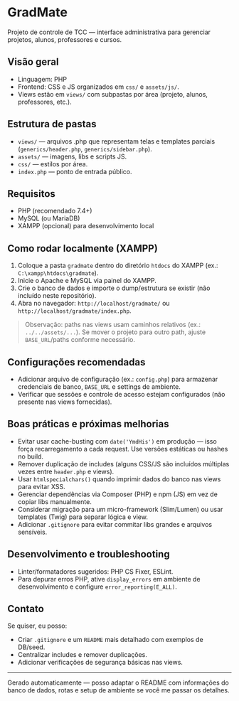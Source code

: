 # GradMate

Projeto de controle de TCC — interface administrativa para gerenciar projetos, alunos, professores e cursos.

## Visão geral

- Linguagem: PHP
- Frontend: CSS e JS organizados em `css/` e `assets/js/`.
- Views estão em `views/` com subpastas por área (projeto, alunos, professores, etc.).

## Estrutura de pastas

- `views/` — arquivos .php que representam telas e templates parciais (`generics/header.php`, `generics/sidebar.php`).
- `assets/` — imagens, libs e scripts JS.
- `css/` — estilos por área.
- `index.php` — ponto de entrada público.

## Requisitos

- PHP (recomendado 7.4+)
- MySQL (ou MariaDB)
- XAMPP (opcional) para desenvolvimento local

## Como rodar localmente (XAMPP)

1. Coloque a pasta `gradmate` dentro do diretório `htdocs` do XAMPP (ex.: `C:\xampp\htdocs\gradmate`).
2. Inicie o Apache e MySQL via painel do XAMPP.
3. Crie o banco de dados e importe o dump/estrutura se existir (não incluído neste repositório).
4. Abra no navegador: `http://localhost/gradmate/` ou `http://localhost/gradmate/index.php`.

> Observação: paths nas views usam caminhos relativos (ex.: `../../assets/...`). Se mover o projeto para outro path, ajuste `BASE_URL`/paths conforme necessário.

## Configurações recomendadas

- Adicionar arquivo de configuração (ex.: `config.php`) para armazenar credenciais de banco, `BASE_URL` e settings de ambiente.
- Verificar que sessões e controle de acesso estejam configurados (não presente nas views fornecidas).

## Boas práticas e próximas melhorias

- Evitar usar cache-busting com `date('YmdHis')` em produção — isso força recarregamento a cada request. Use versões estáticas ou hashes no build.
- Remover duplicação de includes (alguns CSS/JS são incluídos múltiplas vezes entre `header.php` e views).
- Usar `htmlspecialchars()` quando imprimir dados do banco nas views para evitar XSS.
- Gerenciar dependências via Composer (PHP) e npm (JS) em vez de copiar libs manualmente.
- Considerar migração para um micro-framework (Slim/Lumen) ou usar templates (Twig) para separar lógica e view.
- Adicionar `.gitignore` para evitar commitar libs grandes e arquivos sensíveis.

## Desenvolvimento e troubleshooting

- Linter/formatadores sugeridos: PHP CS Fixer, ESLint.
- Para depurar erros PHP, ative `display_errors` em ambiente de desenvolvimento e configure `error_reporting(E_ALL)`.

## Contato

Se quiser, eu posso:
- Criar `.gitignore` e um `README` mais detalhado com exemplos de DB/seed.
- Centralizar includes e remover duplicações.
- Adicionar verificações de segurança básicas nas views.


---
Gerado automaticamente — posso adaptar o README com informações do banco de dados, rotas e setup de ambiente se você me passar os detalhes.